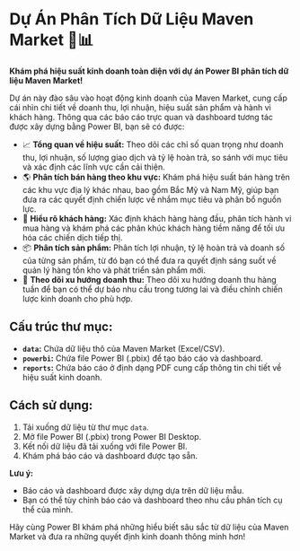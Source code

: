 # Dự Án Phân Tích Dữ Liệu Maven Market 🛒📊

**Khám phá hiệu suất kinh doanh toàn diện với dự án Power BI phân tích dữ liệu Maven Market!**

Dự án này đào sâu vào hoạt động kinh doanh của Maven Market, cung cấp cái nhìn chi tiết về doanh thu, lợi nhuận, hiệu suất sản phẩm và hành vi khách hàng. Thông qua các báo cáo trực quan và dashboard tương tác được xây dựng bằng Power BI, bạn sẽ có được:

* 📈 **Tổng quan về hiệu suất:** Theo dõi các chỉ số quan trọng như doanh thu, lợi nhuận, số lượng giao dịch và tỷ lệ hoàn trả, so sánh với mục tiêu và xác định các lĩnh vực cần cải thiện.
* 🌎 **Phân tích bán hàng theo khu vực:** Khám phá hiệu suất bán hàng trên các khu vực địa lý khác nhau, bao gồm Bắc Mỹ và Nam Mỹ, giúp bạn đưa ra các quyết định chiến lược về nhắm mục tiêu và phân bổ nguồn lực.
* 👥 **Hiểu rõ khách hàng:** Xác định khách hàng hàng đầu, phân tích hành vi mua hàng và khám phá các phân khúc khách hàng tiềm năng để tối ưu hóa các chiến dịch tiếp thị.
* 📦 **Phân tích sản phẩm:** Phân tích lợi nhuận, tỷ lệ hoàn trả và doanh số của từng sản phẩm, từ đó bạn có thể đưa ra quyết định sáng suốt về quản lý hàng tồn kho và phát triển sản phẩm mới.
* 📅 **Theo dõi xu hướng doanh thu:** Theo dõi xu hướng doanh thu hàng tuần để bạn có thể dự báo nhu cầu trong tương lai và điều chỉnh chiến lược kinh doanh cho phù hợp.

## Cấu trúc thư mục:

* **`data`:** Chứa dữ liệu thô của Maven Market (Excel/CSV).
* **`powerbi`:** Chứa file Power BI (.pbix) để tạo báo cáo và dashboard.
* **`reports`:** Chứa báo cáo ở định dạng PDF cung cấp thông tin chi tiết về hiệu suất kinh doanh.

## Cách sử dụng:

1. Tải xuống dữ liệu từ thư mục `data`.
2. Mở file Power BI (.pbix) trong Power BI Desktop.
3. Kết nối dữ liệu đã tải xuống với file Power BI.
4. Khám phá báo cáo và dashboard được tạo sẵn.

**Lưu ý:**

* Báo cáo và dashboard được xây dựng dựa trên dữ liệu mẫu.
* Bạn có thể tùy chỉnh báo cáo và dashboard theo nhu cầu phân tích cụ thể của mình.

Hãy cùng Power BI khám phá những hiểu biết sâu sắc từ dữ liệu của Maven Market và đưa ra những quyết định kinh doanh thông minh hơn! 
